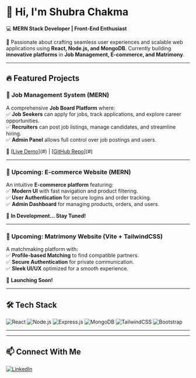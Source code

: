 # 👋 Hi, I'm Shubra Chakma  
💻 **MERN Stack Developer | Front-End Enthusiast**  

🚀 Passionate about crafting seamless user experiences and scalable web applications using **React, Node.js, and MongoDB**. Currently building **innovative platforms** in **Job Management, E-commerce, and Matrimony**.  

---

## 🔥 **Featured Projects**

### 🏢 **Job Management System** (MERN)  
A comprehensive **Job Board Platform** where:  
✅ **Job Seekers** can apply for jobs, track applications, and explore career opportunities.  
✅ **Recruiters** can post job listings, manage candidates, and streamline hiring.  
✅ **Admin Panel** allows full control over job postings and users.  

🔗 [[Live Demo](https://job-management-system-alpha.vercel.app/)](#) | [[GitHub Repo](https://github.com/ShuvroChakma/Job-Management-System.git)](#)  

---

### 🛒 **Upcoming: E-commerce Website** (MERN)  
An intuitive **E-commerce platform** featuring:  
✅ **Modern UI** with fast navigation and product filtering.  
✅ **User Authentication** for secure logins and order tracking.  
✅ **Admin Dashboard** for managing products, orders, and users.  

🚧 **In Development... Stay Tuned!**  

---

### 💍 **Upcoming: Matrimony Website** (Vite + TailwindCSS)  
A matchmaking platform with:  
✅ **Profile-based Matching** to find compatible partners.  
✅ **Secure Authentication** for private communication.  
✅ **Sleek UI/UX** optimized for a smooth experience.  

🚀 **Launching Soon!**  

---

## 🛠️ **Tech Stack**
![React](https://img.shields.io/badge/React-20232a?style=for-the-badge&logo=react&logoColor=61DAFB)
![Node.js](https://img.shields.io/badge/Node.js-43853D?style=for-the-badge&logo=node.js&logoColor=white)
![Express.js](https://img.shields.io/badge/Express.js-000000?style=for-the-badge&logo=express&logoColor=white)
![MongoDB](https://img.shields.io/badge/MongoDB-4EA94B?style=for-the-badge&logo=mongodb&logoColor=white)
![TailwindCSS](https://img.shields.io/badge/TailwindCSS-38B2AC?style=for-the-badge&logo=tailwind-css&logoColor=white)
![Bootstrap](https://img.shields.io/badge/Bootstrap-563D7C?style=for-the-badge&logo=bootstrap&logoColor=white)

---



---

## 📫 **Connect With Me**
[![LinkedIn](https://img.shields.io/badge/LinkedIn-0A66C2?style=for-the-badge&logo=linkedin&logoColor=white)]([https://linkedin.com/in/shubrachakma](https://www.linkedin.com/in/shuvro-chakma-394086244/))  

